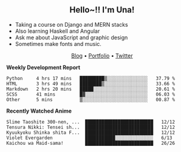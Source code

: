 <h2 align="center">
  Hello~!! I'm Una!
</h2>

- Taking a course on Django and MERN stacks
- Also learning Haskell and Angular
- Ask me about JavaScript and graphic design
- Sometimes make fonts and music.

<p align="center">
  <a href="https://anarchy.website/">Blog</a> &bull;
  <a href="https://una-ada.github.io/">Portfolio</a> &bull;
  <a href="https://twitter.com/unaxiii">Twitter</a>
</p>

**Weekly Development Report**

<!--START_SECTION:waka-->
```text
Python     4 hrs 17 mins   █████████▒░░░░░░░░░░░░░░░   37.79 % 
HTML       3 hrs 49 mins   ████████▒░░░░░░░░░░░░░░░░   33.66 % 
Markdown   2 hrs 20 mins   █████░░░░░░░░░░░░░░░░░░░░   20.61 % 
SCSS       41 mins         █▓░░░░░░░░░░░░░░░░░░░░░░░   06.03 % 
Other      5 mins          ▒░░░░░░░░░░░░░░░░░░░░░░░░   00.87 % 
```
<!--END_SECTION:waka-->

**Recently Watched Anime**

<!-- RECENT-ANIME:START -->

    Slime Taoshite 300-nen, ...  █████████████████████████   12/12
    Tensura Nikki: Tensei sh...  █████████████████████████   12/12
    Kyuukyoku Shinka shita F...  █████████████████████████   12/12
    Violet Evergarden            ███████████░░░░░░░░░░░░░░   6/13
    Kaichou wa Maid-sama!        █████████████████████████   26/26
<!-- RECENT-ANIME:END -->
